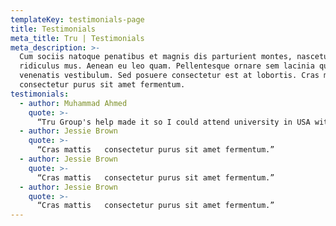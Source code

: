 ```yaml
---
templateKey: testimonials-page
title: Testimonials
meta_title: Tru | Testimonials
meta_description: >-
  Cum sociis natoque penatibus et magnis dis parturient montes, nascetur
  ridiculus mus. Aenean eu leo quam. Pellentesque ornare sem lacinia quam
  venenatis vestibulum. Sed posuere consectetur est at lobortis. Cras mattis
  consectetur purus sit amet fermentum.
testimonials:
  - author: Muhammad Ahmed
    quote: >-
      “Tru Group's help made it so I could attend university in USA with the best price. I am grateful that I didn't have to use an expensive agent who didn't understand what I needed.”
  - author: Jessie Brown
    quote: >-
      “Cras mattis   consectetur purus sit amet fermentum.”
  - author: Jessie Brown
    quote: >-
      “Cras mattis   consectetur purus sit amet fermentum.”
  - author: Jessie Brown
    quote: >-
      “Cras mattis   consectetur purus sit amet fermentum.”
---
```

